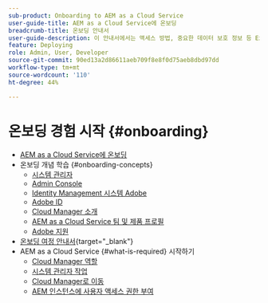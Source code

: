 ```yaml
---
sub-product: Onboarding to AEM as a Cloud Service
user-guide-title: AEM as a Cloud Service에 온보딩
breadcrumb-title: 온보딩 안내서
user-guide-description: 이 안내서에서는 액세스 방법, 중요한 데이터 보호 정보 등 Experience Manager as a Cloud Service를 시작하는 방법에 대한 요약을 제공합니다.
feature: Deploying
role: Admin, User, Developer
source-git-commit: 90ed13a2d86611aeb709f8e8f0d75aeb8dbd97dd
workflow-type: tm+mt
source-wordcount: '110'
ht-degree: 44%

---
```



# 온보딩 경험 시작 {#onboarding}

+ [AEM as a Cloud Service에 온보딩](/help/onboarding/home.md)
+ 온보딩 개념 학습 {#onboarding-concepts}
   + [시스템 관리자](/help/onboarding/learn-concepts/system-administrator.md)
   + [Admin Console](/help/onboarding/learn-concepts/admin-console.md)
   + [Identity Management 시스템 Adobe](/help/onboarding/learn-concepts/ims.md)
   + [Adobe ID](/help/onboarding/learn-concepts/adobe-id.md)
   + [Cloud Manager 소개](/help/onboarding/learn-concepts/cloud-manager-introduction.md)
   + [AEM as a Cloud Service 팀 및 제품 프로필](/help/onboarding/learn-concepts/aem-cs-team-product-profiles.md)
   + [Adobe 지원](/help/onboarding/learn-concepts/onboarding-help-resources.md)
+ [온보딩 여정 안내서](https://experienceleague.adobe.com/docs/experience-manager-cloud-service/journey-onboarding/home.html){target=&quot;_blank&quot;}
+ AEM as a Cloud Service {#what-is-required} 시작하기
   + [Cloud Manager 역할](what-is-required/user-roles-permissions.md)
   + [시스템 관리자 작업](what-is-required/add-users-assign-cm-roles.md)
   + [Cloud Manager로 이동](what-is-required/navigate-to-cloud-manager.md)
   + [AEM 인스턴스에 사용자 액세스 권한 부여](/help/onboarding/what-is-required/accessing-aem-instance.md)
